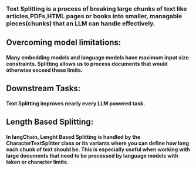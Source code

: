 ### Text Splitting is a process of breaking large chunks of text like articles,PDFs,HTML pages or books into smaller, managable pieces(chunks) that an LLM can handle effectively.

## Overcoming model limitations:
#### Many embedding models and language models have maximum input size constraints. Splitting allows us to process documents that would otherwise exceed these limits.

## Downstream Tasks:
#### Text Splitting improves nearly every LLM powered task.

## Length Based Splitting:
#### In langChain, Lenght Based Splitting is handled by the CharacterTextSplitter class or its variants where you can define how long each chunk of text should be. This is especially useful when working with large documents that need to be processed by language models with taken or character limits. 

